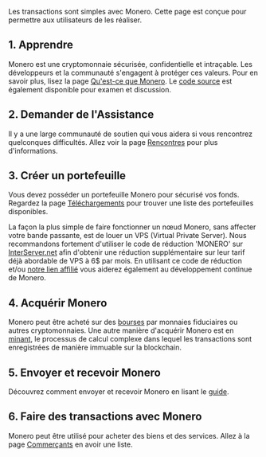 <div class="text-center container description">
    <p>Les transactions sont simples avec Monero. Cette page est conçue pour permettre aux utilisateurs de les réaliser.</p>
</div>
<div class="using">
    <section class="container">
        <div class="row">      
            <!-- full block-->
            <div class="full col-lg-12 col-md-12 col-sm-12 col-xs-12">
                <div class="info-block text-adapt">
                    <div class="row center-xs">
                        <div class="col">
                            <h2>1. Apprendre</h2>
                        </div>
                    </div>
                    <div class="row start-xs">
                        <p>Monero est une cryptomonnaie sécurisée, confidentielle et intraçable. Les développeurs et la communauté s'engagent à protéger ces valeurs. Pour en savoir plus, lisez la page <a href="{{site.baseurl}}/get-started/what-is-monero/">Qu'est-ce que Monero</a>. Le <a href="https://github.com/monero-project">code source</a> est également disponible pour examen et discussion.</p>
                    </div>
                </div>
            </div>
            <!-- end full block -->
        </div>
    </section>
    <section class="container">
        <div class="row">
            <div class="left half no-pad-sm col-lg-6 col-md-6 col-sm-12 col-xs-12">
                <div class="info-block">
                    <div class="row center-xs">
                        <div class="col">
                            <h2>2. Demander de l'Assistance</h2>
                        </div>
                    </div>
                    <div class="row start-xs">
                        <p>Il y a une large communauté de soutien qui vous aidera si vous rencontrez quelconques difficultés. Allez voir la page <a href="{{site.baseurl}}/community/hangouts/">Rencontres</a> pour plus d'informations.</p>
                    </div>
                </div>
            </div>
            <div class="right half col-lg-6 col-md-6 col-sm-12 col-xs-12">
                <div class="info-block">
                    <div class="row center-xs">
                        <div class="col">
                            <h2>3. Créer un portefeuille</h2>
                        </div>
                    </div>
                    <div class="row start-xs">
                        <p>Vous devez posséder un portefeuille Monero pour sécurisé vos fonds. Regardez la page <a href="{{site.baseurl}}/downloads/">Téléchargements</a> pour trouver une liste des portefeuilles disponibles.</p>
                        <p>La façon la plus simple de faire fonctionner un nœud Monero, sans affecter votre bande passante, est de louer un VPS (Virtual Private Server). Nous recommandons fortement d'utiliser le code de réduction 'MONERO' sur <a href="https://interserver.net/dock/vps-231552.html">InterServer.net</a> afin d'obtenir une réduction supplémentaire sur leur tarif déjà abordable de VPS à 6$ par mois. En utilisant ce code de réduction et/ou <a href="https://interserver.net/dock/vps-231552.html">notre lien affilié</a> vous aiderez également au développement continue de Monero.</p>
                    </div>
                </div>
            </div>
        </div>
    </section>
    <section class="container">
        <div class="row">      
            <!-- full block-->
            <div class="full col-lg-12 col-md-12 col-sm-12 col-xs-12">
                <div class="info-block text-adapt">
                    <div class="row center-xs">
                        <div class="col">
                            <h2>4. Acquérir Monero</h2>
                        </div>
                    </div>
                    <div class="row start-xs">
                        <p>Monero peut être acheté sur des <a href="{{site.baseurl}}/community/merchants#exchanges">bourses</a> par monnaies fiduciaires ou autres cryptomonnaies. Une autre manière d'acquérir Monero est en <a href="{{site.baseurl}}/get-started/mining/">minant</a>, le processus de calcul complexe dans lequel les transactions sont enregistrées de manière immuable sur la blockchain.</p>
                    </div>
                </div>
            </div>
            <!-- end full block -->
        </div>
    </section>
        <section class="container">
        <div class="row">
            <div class="left half no-pad-sm col-lg-6 col-md-6 col-sm-12 col-xs-12">
                <div class="info-block">
                    <div class="row center-xs">
                        <div class="col">
                            <h2>5. Envoyer et recevoir Monero</h2>
                        </div>
                    </div>
                    <div class="row start-xs">
                        <p>Découvrez comment envoyer et recevoir Monero en lisant le <a href="{{site.baseurl}}/get-started/accepting/">guide</a>.</p>
                    </div>
                </div>
            </div>
            <div class="right half col-lg-6 col-md-6 col-sm-12 col-xs-12">
                <div class="info-block">
                    <div class="row center-xs">
                        <div class="col">
                            <h2>6. Faire des transactions avec Monero</h2>
                        </div>
                    </div>
                    <div class="row start-xs">
                        <p>Monero peut être utilisé pour acheter des biens et des services. Allez à la page <a href="{{site.baseurl}}/community/merchants/">Commerçants</a> en avoir une liste. </p>
                    </div>
                </div>
            </div>
        </div>
    </section>
</div>
